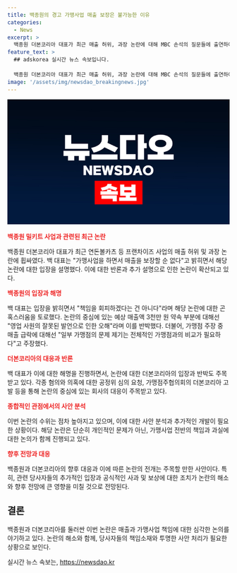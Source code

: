 ```yaml
---
title: 백종원의 경고 가맹사업 매출 보장은 불가능한 이유
categories:
  - News
excerpt: >
  백종원 더본코리아 대표가 최근 매출 허위, 과장 논란에 대해 MBC 손석의 질문들에 출연하여 입장을 밝혔습니다. 그는 가맹사업을 통해 매출을 보장할 순 없다고 주장하며 논란 부분에 대한 반박과 설명을 제시했습니다. 해당 논란은 공정위에 신고되었고, 녹취록 공개와 함께 논란의 실체를 밝힐 것으로 전망됩니다. 더본코리아의 영업이익 증가와 관련하여 가맹점주의 주장과의 대립도 논란의 중심입니다.
feature_text: >
  ## adskorea 실시간 뉴스 속보입니다.

  백종원 더본코리아 대표가 최근 매출 허위, 과장 논란에 대해 MBC 손석의 질문들에 출연하여 입장을 밝혔습니다. 그는 가맹사업을 통해 매출을 보장할 순 없다고 주장하며 논란 부분에 대한 반박과 설명을 제시했습니다. 해당 논란은 공정위에 신고되었고, 녹취록 공개와 함께 논란의 실체를 밝힐 것으로 전망됩니다. 더본코리아의 영업이익 증가와 관련하여 가맹점주의 주장과의 대립도 논란의 중심입니다.
image: '/assets/img/newsdao_breakingnews.jpg'
---
```


<p><img src="/assets/img/newsdao_breakingnews.jpg" alt="adskorea 속보" /></p>

<p><b><span style="color: #ee2323;">백종원 밀키트 사업과 관련된 최근 논란</span></b></p>

<p data-ke-size="size16">백종원 더본코리아 대표가 최근 연돈볼카츠 등 프랜차이즈 사업의 매출 허위 및 과장 논란에 휩싸였다. 백 대표는 "가맹사업을 하면서 매출을 보장할 순 없다"고 밝히면서 해당 논란에 대한 입장을 설명했다. 이에 대한 반론과 추가 설명으로 인한 논란이 확산되고 있다.</p>

<p><b><span style="color: #ee2323;">백종원의 입장과 해명</span></b></p>

<p data-ke-size="size16">백 대표는 입장을 밝히면서 "책임을 회피하겠다는 건 아니다"라며 해당 논란에 대한 곤혹스러움을 토로했다. 논란의 중심에 있는 예상 매출액 3천만 원 약속 부분에 대해선 "영업 사원의 잘못된 발언으로 인한 오해"라며 이를 반박했다. 더불어, 가맹점 주장 중 매출 급락에 대해선 "일부 가맹점의 문제 제기는 전체적인 가맹점과의 비교가 필요하다"고 주장했다.</p>

<p><b><span style="color: #ee2323;">더본코리아의 대응과 반론</span></b></p>

<p data-ke-size="size16">백 대표가 이에 대한 해명을 진행하면서, 논란에 대한 더본코리아의 입장과 반박도 주목받고 있다. 각종 혐의와 의혹에 대한 공정위 심의 요청, 가맹점주협의회의 더본코리아 고발 등을 통해 논란의 중심에 있는 회사의 대응이 주목받고 있다.</p>

<p><b><span style="color: #ee2323;">종합적인 관점에서의 사안 분석</span></b></p>

<p data-ke-size="size16">이번 논란의 수위는 점차 높아지고 있으며, 이에 대한 사안 분석과 추가적인 개발이 필요한 상황이다. 해당 논란은 단순히 개인적인 문제가 아닌, 가맹사업 전반의 책임과 과실에 대한 논의가 함께 진행되고 있다.</p>

<p><b><span style="color: #ee2323;">향후 전망과 대응</span></b></p>

<p data-ke-size="size16">백종원과 더본코리아의 향후 대응과 이에 따른 논란의 전개는 주목할 만한 사안이다. 특히, 관련 당사자들의 추가적인 입장과 공식적인 사과 및 보상에 대한 조치가 논란의 해소와 향후 전망에 큰 영향을 미칠 것으로 전망된다.</p>

<h2 data-ke-size="size26">결론</h2>

<p data-ke-size="size16">백종원과 더본코리아를 둘러싼 이번 논란은 매출과 가맹사업 책임에 대한 심각한 논의를 야기하고 있다. 논란의 해소와 함께, 당사자들의 책임소재와 투명한 사안 처리가 필요한 상황으로 보인다.</p>
실시간 뉴스 속보는, <a href="https://newsdao.kr" rel="dofollow">https://newsdao.kr</a>


